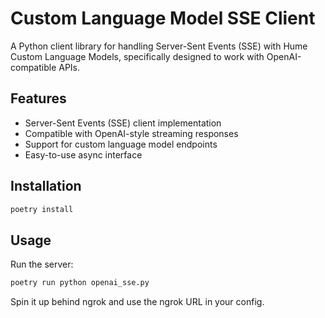 # Custom Language Model SSE Client

A Python client library for handling Server-Sent Events (SSE) with Hume Custom Language Models, specifically designed to work with OpenAI-compatible APIs.

## Features

- Server-Sent Events (SSE) client implementation
- Compatible with OpenAI-style streaming responses
- Support for custom language model endpoints
- Easy-to-use async interface

## Installation

```bash
poetry install
```

## Usage

Run the server:
```bash
poetry run python openai_sse.py
```

Spin it up behind ngrok and use the ngrok URL in your config.
